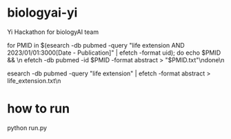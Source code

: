 # biologyai-yi
Yi Hackathon for biologyAI team

for PMID in $(esearch -db pubmed -query "life extension AND 2023/01/01:3000[Date - Publication]" | efetch -format uid); do echo $PMID && \n    efetch -db pubmed -id $PMID -format abstract > "$PMID.txt"\ndone\n


esearch -db pubmed -query "life extension" | efetch -format abstract > life_extension.txt\n



# how to run

python run.py

